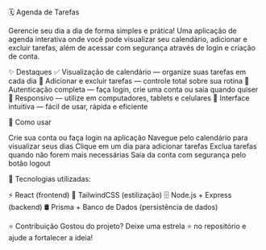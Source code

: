 🗓️ Agenda de Tarefas

Gerencie seu dia a dia de forma simples e prática! Uma aplicação de agenda interativa onde você pode visualizar seu calendário, adicionar e excluir tarefas, além de acessar com segurança através de login e criação de conta.

✨ Destaques
✅ Visualização de calendário — organize suas tarefas em cada dia
📝 Adicionar e excluir tarefas — controle total sobre sua rotina
🔑 Autenticação completa — faça login, crie uma conta ou saia quando quiser
📱 Responsivo — utilize em computadores, tablets e celulares
🎯 Interface intuitiva — fácil de usar, rápida e eficiente

🚀 Como usar

Crie sua conta ou faça login na aplicação
Navegue pelo calendário para visualizar seus dias
Clique em um dia para adicionar tarefas
Exclua tarefas quando não forem mais necessárias
Saia da conta com segurança pelo botão logout

📌 Tecnologias utilizadas:

⚡ React (frontend)
🎨 TailwindCSS (estilização)
🗄️ Node.js + Express (backend)
🛢️ Prisma + Banco de Dados (persistência de dados)

⭐ Contribuição
Gostou do projeto? Deixe uma estrela ⭐ no repositório e ajude a fortalecer a ideia!

